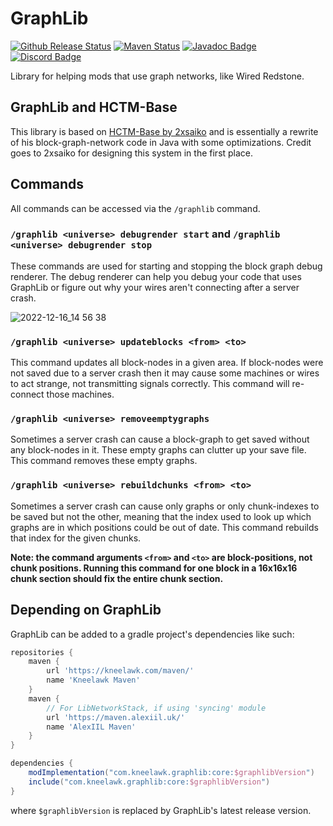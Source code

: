 # GraphLib

[![Github Release Status]][Github Release] [![Maven Status]][Maven] [![Javadoc Badge]][Javadoc] [![Discord Badge]][Discord]

[Github Release Status]: https://img.shields.io/github/v/release/Kneelawk/GraphLib?include_prereleases&style=flat-square

[Github Release]: https://github.com/Kneelawk/GraphLib/releases/latest

[Maven Status]: https://img.shields.io/maven-metadata/v?metadataUrl=https%3A%2F%2Fkneelawk.com%2Fmaven%2Fcom%2Fkneelawk%2Fgraphlib%2Fmaven-metadata.xml&style=flat-square

[Maven]: https://kneelawk.com/maven#com/kneelawk/graphlib

[Javadoc Badge]: https://img.shields.io/badge/-javadoc-green?style=flat-square

[Javadoc]: https://kneelawk.com/docs#graphlib

[Discord Badge]: https://img.shields.io/discord/988299232731607110?style=flat-square&logo=discord

[Discord]: https://discord.gg/6vgpHcKmxg

Library for helping mods that use graph networks, like Wired Redstone.

## GraphLib and HCTM-Base

This library is based on [HCTM-Base by 2xsaiko][HCTM-Base] and is essentially a rewrite of his block-graph-network code
in Java with some optimizations. Credit goes to 2xsaiko for designing this system in the first place.

[HCTM-Base]: https://github.com/2xsaiko/hctm-base

## Commands

All commands can be accessed via the `/graphlib` command.

### `/graphlib <universe> debugrender start` and `/graphlib <universe> debugrender stop`

These commands are used for starting and stopping the block graph debug renderer. The debug renderer can help you debug
your code that uses GraphLib or figure out why your wires aren't connecting after a server crash.

![2022-12-16_14 56 38](https://user-images.githubusercontent.com/2180089/208538473-8ec33250-22a4-4572-bab9-48748817fd94.png)

### `/graphlib <universe> updateblocks <from> <to>`

This command updates all block-nodes in a given area. If block-nodes were not saved due to a server crash then it may
cause some machines or wires to act strange, not transmitting signals correctly. This command will re-connect those
machines.

### `/graphlib <universe> removeemptygraphs`

Sometimes a server crash can cause a block-graph to get saved without any block-nodes in it. These empty graphs can
clutter up your save file. This command removes these empty graphs.

### `/graphlib <universe> rebuildchunks <from> <to>`

Sometimes a server crash can cause only graphs or only chunk-indexes to be saved but not the other, meaning that the
index used to look up which graphs are in which positions could be out of date. This command rebuilds that index for the
given chunks.

**Note: the command arguments `<from>` and `<to>` are block-positions, not chunk positions. Running this command for one
block in a 16x16x16 chunk section should fix the entire chunk section.**

## Depending on GraphLib

GraphLib can be added to a gradle project's dependencies like such:

```groovy
repositories {
    maven {
        url 'https://kneelawk.com/maven/'
        name 'Kneelawk Maven'
    }
    maven {
        // For LibNetworkStack, if using 'syncing' module
        url 'https://maven.alexiil.uk/'
        name 'AlexIIL Maven'
    }
}

dependencies {
    modImplementation("com.kneelawk.graphlib:core:$graphlibVersion")
    include("com.kneelawk.graphlib:core:$graphlibVersion")
}
```

where `$graphlibVersion` is replaced by GraphLib's latest release version.
